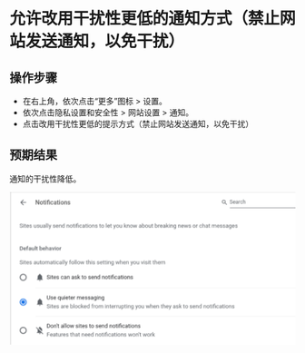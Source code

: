 # 允许改用干扰性更低的通知方式（禁止网站发送通知，以免干扰）

## 操作步骤

- 在右上角，依次点击“更多”图标 > 设置。
- 依次点击隐私设置和安全性 > 网站设置 > 通知。
- 点击改用干扰性更低的提示方式（禁止网站发送通知，以免干扰）

## 预期结果

通知的干扰性降低。

![允许改用干扰性更低的通知方式（禁止网站发送通知，以免干扰）-1](./img/允许改用干扰性更低的通知方式（禁止网站发送通知，以免干扰）-1.png)
